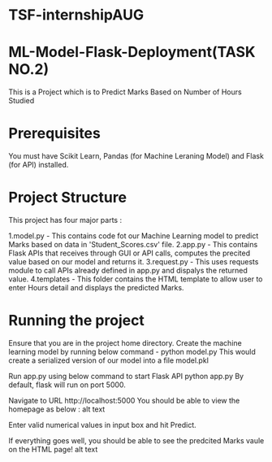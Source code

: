 # TSF-internshipAUG

# ML-Model-Flask-Deployment(TASK NO.2)
This is a Project which is to Predict Marks Based on Number of Hours Studied 

# Prerequisites
You must have Scikit Learn, Pandas (for Machine Leraning Model) and Flask (for API) installed.

# Project Structure
This project has four major parts :

1.model.py - This contains code fot our Machine Learning model to predict Marks based on data in 'Student_Scores.csv' file.
2.app.py - This contains Flask APIs that receives  through GUI or API calls, computes the precited value based on our model and returns it.
3.request.py - This uses requests module to call APIs already defined in app.py and dispalys the returned value.
4.templates - This folder contains the HTML template to allow user to enter Hours detail and displays the predicted Marks.
# Running the project
Ensure that you are in the project home directory. Create the machine learning model by running below command -
python model.py
This would create a serialized version of our model into a file model.pkl

Run app.py using below command to start Flask API
python app.py
By default, flask will run on port 5000.

Navigate to URL http://localhost:5000
You should be able to view the homepage as below : alt text

Enter valid numerical values in input box and hit Predict.

If everything goes well, you should be able to see the predcited Marks vaule on the HTML page! alt text

